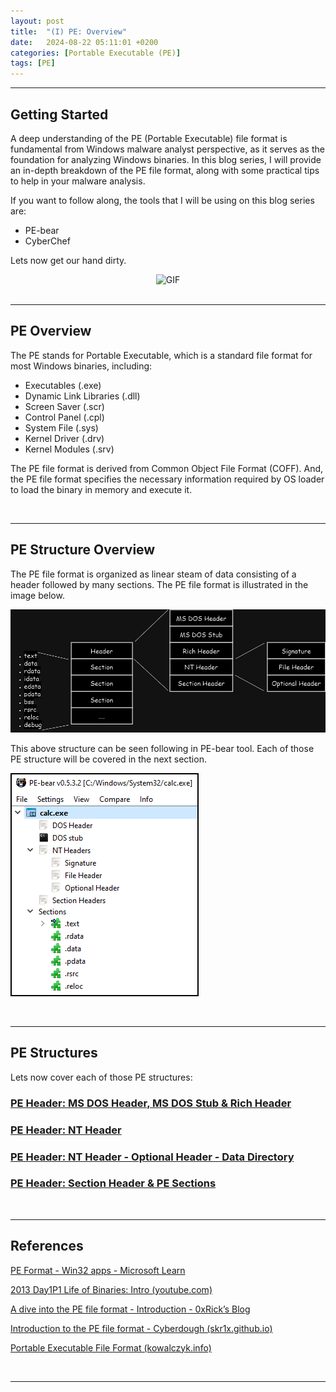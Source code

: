 ```yaml
---
layout:	post
title:  "(I) PE: Overview"
date:   2024-08-22 05:11:01 +0200
categories: [Portable Executable (PE)]
tags: [PE]
---
```


---

## Getting Started

A deep understanding of the PE (Portable Executable) file format is fundamental from Windows malware analyst perspective, as it serves as the foundation for analyzing Windows binaries. In this blog series, I will provide an in-depth breakdown of the PE file format, along with some practical tips to help in your malware analysis.

If you want to follow along, the tools that I will be using on this blog series are:

- PE-bear
- CyberChef

Lets now get our hand dirty.

<div style="text-align: center;">
  <img src="https://media.giphy.com/media/1TzKVQwH820wM/giphy.gif" alt="GIF" style="max-width: 100%; height: auto;">
</div>

<br>

---

## PE Overview

The PE stands for Portable Executable, which is a standard file format for most Windows binaries, including:

- Executables (.exe)
- Dynamic Link Libraries (.dll)
- Screen Saver (.scr)
- Control Panel (.cpl)
- System File (.sys)
- Kernel Driver (.drv)
- Kernel Modules (.srv)

The PE file format is derived from Common Object File Format (COFF). And, the PE file format specifies the necessary information required by OS loader to load the binary in memory and execute it.

<br>

---

## PE Structure Overview

The PE file format is organized as linear steam of data consisting of a header followed by many sections. The PE file format is illustrated in the image below.

![PE Illustration](/images/2024-08-22-File_Format-PE/PE.jpg)

This above structure can be seen following in PE-bear tool. Each of those PE structure will be covered in the next section.

![PE-bear](/images/2024-08-22-File_Format-PE/PE-bear.png)

<br>

---

## PE Structures 

Lets now cover each of those PE structures:

### [PE Header: MS DOS Header, MS DOS Stub & Rich Header](https://venuschhantel.com.np/posts/File_Format-PE-Header-I/)

### [PE Header: NT Header](https://venuschhantel.com.np/posts/File_Format-PE-Header-II/)

### [PE Header: NT Header - Optional Header - Data Directory](https://venuschhantel.com.np/posts/File_Format-PE-Header-III/)

### [PE Header: Section Header & PE Sections](https://venuschhantel.com.np/posts/File_Format-PE-Header-Section/)

<br>

---

## References

[PE Format - Win32 apps - Microsoft Learn](https://learn.microsoft.com/en-us/windows/win32/debug/pe-format) 

[2013 Day1P1 Life of Binaries: Intro (youtube.com)](https://www.youtube.com/watch?v=ls8I__h1IYE&list=PLUFkSN0XLZ-n_Na6jwqopTt1Ki57vMIc3)  

[A dive into the PE file format - Introduction - 0xRick’s Blog](https://0xrick.github.io/win-internals/pe1/)  

[Introduction to the PE file format - Cyberdough (skr1x.github.io)](https://skr1x.github.io/portable-executable-format/#pe-parser)  

[Portable Executable File Format (kowalczyk.info)](https://blog.kowalczyk.info/articles/pefileformat.html)

<br>

---
